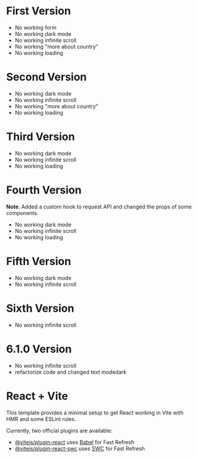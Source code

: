 # First Version
- No working form
- No working dark mode
- No working infinite scroll
- No working "more about country"
- No working loading

# Second Version
- No working dark mode
- No working infinite scroll
- No working "more about country"
- No working loading

# Third Version
- No working dark mode
- No working infinite scroll
- No working loading

# Fourth Version
**Note**: Added a custom hook to request API and changed the props of some components.
- No working dark mode
- No working infinite scroll
- No working loading

# Fifth Version
- No working dark mode
- No working infinite scroll

# Sixth Version
- No working infinite scroll
# 6.1.0 Version
- No working infinite scroll
- refactorize code and changed text modedark

# React + Vite

This template provides a minimal setup to get React working in Vite with HMR and some ESLint rules.

Currently, two official plugins are available:

- [@vitejs/plugin-react](https://github.com/vitejs/vite-plugin-react/blob/main/packages/plugin-react/README.md) uses [Babel](https://babeljs.io/) for Fast Refresh
- [@vitejs/plugin-react-swc](https://github.com/vitejs/vite-plugin-react-swc) uses [SWC](https://swc.rs/) for Fast Refresh
